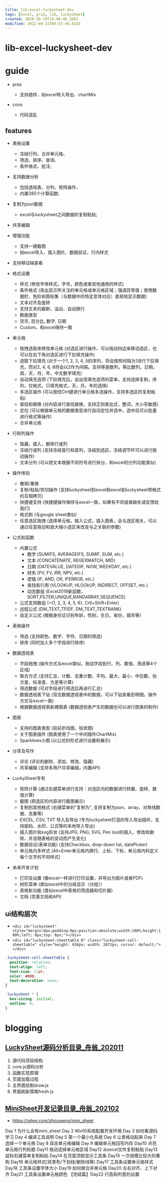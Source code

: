 ```yaml
---
title: lib-excel-luckysheet-dev
tags: [excel, grid, lib, luckysheet]
created: 2020-10-19T16:48:46.206Z
modified: 2022-08-21T09:57:46.814Z
---
```


# lib-excel-luckysheet-dev

# guide

- pros
  - 支持插件，如excel导入导出、chartMix

- cons
  - 代码混乱

## features

- 表格设置
  - 冻结行列、合并单元格、
  - 筛选、排序、查询、
  - 条件格式、批注; 
- 支持数据分析
  - 包括透视表、分列、矩阵操作、
  - 内置385个计算函数; 
- 复制为json数据
  - excel与luckysheet之间数据的复制粘贴; 
- 共享编辑
- 增强功能
  - 支持一键截图
  - 如excel导入、插入图片、数据验证、行内样式
- 支持移动端查看

- 格式设置
  - 样式 (修改字体样式，字号，颜色或者其他通用的样式)
  - 条件格式 (突出显示所关注的单元格或单元格区域；强调异常值；使用数据栏、色阶和图标集（与数据中的特定变体对应）直观地显示数据)
  - 文本对齐及旋转
  - 支持文本的截断、溢出、自动换行
  - 数据类型
  - 货币, 百分比, 数字, 日期
  - Custom，和excel保持一致

- 单元格
  - 拖拽选取来修改单元格 (对选区进行操作，可以拖动四边来移动选区，也可以在右下角对选区进行下拉填充操作)
  - 选取下拉填充 (对于一个1, 2, 3, 4, 5的序列，将会按照间隔为1进行下拉填充，而对2, 4, 6, 8将会以2作为间隔。支持等差数列，等比数列，日期，周，天，月，年，中文数字填充)
  - 自动填充选项 (下拉填充后，会出现填充选项的菜单，支持选择复制，序列，仅格式，只填充格式，天，月，年的选择)
  - 多选区操作 (可以按住Ctrl键进行单元格多选操作，支持多选区的复制粘贴)
  - 查找和替换 (对内容进行查找替换，支持正则表达式，整词，大小写敏感)
  - 定位 (可以根据单元格的数据类型进行自动定位并选中，选中后可以批量进行格式等操作)
  - 合并单元格

- 行和列操作
  - 隐藏，插入，删除行或列
  - 冻结行或列 (支持冻结首行和首列，冻结到选区，冻结调节杆可以进行拖动操作)
  - 文本分列 (可以把文本根据不同符号进行拆分，和excel的分列功能类似)

- 操作体验
  - 撤销/重做
  - 复制/粘贴/剪切操作 (支持luckysheet到excel和excel到luckysheet带格式的互相拷贝)
  - 快捷键支持 (快捷键操作保持与excel一致，如果有不同或者缺失请反馈给我们)
  - 格式刷 (与google sheet类似)
  - 任意选区拖拽 (选择单元格，输入公式，插入图表，会与选区相关，可以通过任意拖动和放大缩小选区来改变与之关联的参数)

- 公式和函数
  - 内置公式
    - 数学 (SUMIFS, AVERAGEIFS, SUMIF, SUM, etc.)
    - 文本 (CONCATENATE, REGEXMATCH, MID)
    - 日期 (DATEVALUE, DATEDIF, NOW, WEEKDAY, etc.)
    - 财务 (PV, FV, IRR, NPV, etc.)
    - 逻辑 (IF, AND, OR, IFERROR, etc.)
    - 查找和引用 (VLOOKUP, HLOOkUP, INDIRECT, OFFSET, etc.)
    - 动态数组 (Excel2019新函数，SORT,FILTER,UNIQUE,RANDARRAY,SEQUENCE)
  - 公式支持数组 (={1, 2, 3, 4, 5, 6}, Crtl+Shift+Enter)
  - 远程公式 (DM_TEXT_TFIDF, DM_TEXT_TEXTRANK)
  - 自定义公式 (根据身份证识别年龄，性别，生日，省份，城市等)

- 表格操作
  - 筛选 (支持颜色、数字、字符、日期的筛选)
  - 排序 (同时加入多个字段进行排序)

- 数据透视表
  - 字段拖拽 (操作方式与excel类似，拖动字段到行、列、数值、筛选等4个区域)
  - 聚合方式 (支持汇总、计数、去重计数、平均、最大、最小、中位数、协方差、标准差、方差等计算)
  - 筛选数据 (可对字段进行筛选后再进行汇总)
  - 数据透视表下钻 (双击数据透视表中的数据，可以下钻查看到明细，操作方式与excel一致)
  - 根据数据透视表新建图表 (数据透视表产生的数据也可以进行图表的制作)

- 图表
  - 支持的图表类型 (目前折线图、柱状图)
  - 关于图表插件 (图表使用了一个中间插件ChartMix)
  - Sparklines小图 (以公式的形式进行设置和展示)

- 分享及写作
  - 评论 (评论的删除、添加、修改、隐藏)
  - 共享编辑 (支持多用户共享编辑，内置API)

- LuckySheet专有
  - 矩阵计算 (通过右键菜单进行支持：对选区内的数据进行转置、旋转、数值计算)
  - 截图 (把选区的内容进行截图展示)
  - 复制到其他格式 (右键菜单的"复制为", 支持复制为json、array、对角线数据、去重等)
  - EXCEL, CSV, TXT 导入及导出 (专为luckysheet打造的导入导出插件，支持密码、水印、公式等的本地导入导出)
  - 插入图片和svg形状 (支持JPG, PNG, SVG, Pen tool的插入、修改和删除，并且随表格的变动而产生变化)
  - 数据验证(表单功能) (支持Checkbox, drop-down list, datePicker)
  - 单元格内多样式 (Alt+Enter单元格内换行、上标、下标、单元格内科定义每个文字的不同样式)

- 未来开发计划
  - 打印及设置 (像excel一样进行打印设置，并导出为图片或者PDF)
  - 树形菜单 (类似excel中的分级显示（分组）)
  - 表格新功能 (类似excel中表格的筛选器和切片器)
  - 文档 (完善文档和API)

## ui结构层次

- `<div id="luckysheet" style="margin:0px;padding:0px;position:absolute;width:100%;height:100%;left: 0px;top: 0px;"></div>`
- `<div id="luckysheet-sheettable_0" class="luckysheet-cell-sheettable" style="height: 936px; width: 2072px; cursor: default;"></div>`

```CSS
.luckysheet-cell-sheettable {
  position: relative;
  text-align: left;
  font-size: 11pt;
  color: #000;
  text-decoration: none;
}

.luckysheet * {
  box-sizing: initial;
  outline: 0;
}
```

# blogging

## [LuckySheet源码分析目录_舟翁_202011](https://blog.csdn.net/u010593516/article/details/109604358)

1. 源代码项目结构
2. core.js源码分析
3. 函数实现原理
4. 页面加载过程
5. 主界面绘制draw.js
6. 界面刷新策略fresh.js

## [MiniSheet开发记录目录_舟翁_202102](https://blog.csdn.net/u010593516/article/details/113743472)

- https://gitee.com/zhouweng/mini_sheet

Day 1 为什么会有mini_sheet
Day 2 Win10系统配置开发环境
Day 3 如何看源码学习
Day 4 编译工具说明
Day 5 第一个最小化系统
Day 6 让表格动起来
Day 7 选择一个单元格
Day 8 双击单元格编辑
Day 9 编辑单元格回写内存
Day10 点亮单元格行列标题
Day11 拖动选择单元格区域
Day12 从excel文件复制粘贴
Day13 鼠标右键菜单复制粘贴
Day14 在页面顶部显示工具条
Day15 一次规模比较大的重构
Day16 单元格样式(背景色/下划线/删除线等)
Day17 工具条设置单元格样式
Day18 工具条设置字体大小
Day19 如何做合并单元格
Day20 左右对齐、上下对齐
Day21 工具条设置单元格颜色
【完结篇】Day22 行高和列宽的设置
